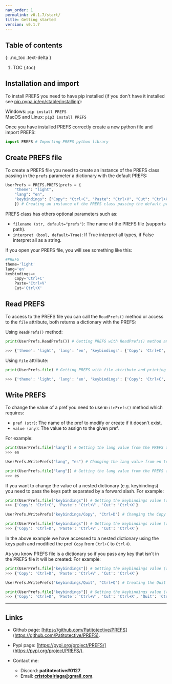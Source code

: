 ```yaml
---
nav_order: 1
permalink: v0.1.7/start/
title: Getting started
version: v0.1.7
---
```


<!-- <link rel="stylesheet" href="/css/monokai.css" type="text/css" /> -->

## Table of contents
{: .no_toc .text-delta }

1. TOC
{:toc}

## Installation and import

To install PREFS you need to have pip installed (if you don't have it installed see [pip.pypa.io/en/stable/installing](https://pip.pypa.io/en/stable/installing/)):

Windows:
`pip install PREFS`  
MacOS and Linux:
`pip3 install PREFS`

Once you have installed PREFS correctly create a new python file and import PREFS:

```python
import PREFS # Importing PREFS python library
```

## Create PREFS file

To create a PREFS file you need to create an instance of the PREFS class passing in the `prefs` parameter a dictionary with the default PREFS:

```python
UserPrefs = PREFS.PREFS(prefs = {
    "theme": "light",
    "lang": "en",
    "keybindings": {"Copy": "Ctrl+C", "Paste": "Ctrl+V", "Cut": "Ctrl+X"}
    }) # Creating an instance of the PREFS class passing the default prefs as a dictionary in prefs paramater
```

PREFS class has others optional parameters such as:

-   `filename (str, default="prefs")`: The name of the PREFS file (supports path).
-   `interpret (bool, default=True)`: If True interpret all types, if False interpret all as a string.

If you open your PREFS file, you will see something like this:

```python
#PREFS
theme='light'
lang='en'
keybindings=>
    Copy='Ctrl+C'
    Paste='Ctrl+V'
    Cut='Ctrl+X'
```

## Read PREFS

To access to the PREFS file you can call the `ReadPrefs()` method or access to the `file` attribute,
both returns a dictionary with the PREFS:

Using `ReadPrefs()` method:

```python
print(UserPrefs.ReadPrefs()) # Getting PREFS with ReadPrefs() method and printing it

>>> {'theme': 'light', 'lang': 'en', 'keybindings': {'Copy': 'Ctrl+C', 'Paste': 'Ctrl+V', 'Cut': 'Ctrl+X'}}
```

Using `file` attribute:

```python
print(UserPrefs.file) # Getting PREFS with file attribute and printing it

>>> {'theme': 'light', 'lang': 'en', 'keybindings': {'Copy': 'Ctrl+C', 'Paste': 'Ctrl+V', 'Cut': 'Ctrl+X'}}
```

## Write PREFS

To change the value of a pref you need to use `WritePrefs()` method which requires:

-   `pref (str)`: The name of the pref to modify or create if it doesn't exist.
-   `value (any)`: The value to assign to the given pref.

For example:

```python
print(UserPrefs.file["lang"]) # Getting the lang value from the PREFS and printing it
>>> en

UserPrefs.WritePrefs("lang", "es") # Changing the lang value from en to es

print(UserPrefs.file["lang"]) # Getting the lang value from the PREFS and printing it
>>> es
```

If you want to change the value of a nested dictionary (e.g. keybindings) you need to pass the keys path separated by a forward slash.
For example:

```python
print(UserPrefs.file["keybindings"]) # Getting the keybindings value (which is a dictionary) from the PREFS and printing it
>>> {'Copy': 'Ctrl+C', 'Paste': 'Ctrl+V', 'Cut': 'Ctrl+X'}

UserPrefs.WritePrefs("keybindings/Copy", "Ctrl+D") # Changing the Copy value inside the dictionary keybindings inside the PREFS file from Ctrll+C to Ctrl+D

print(UserPrefs.file["keybindings"]) # Getting the keybindings value (which is a dictionary) from the PREFS and printing it
>>> {'Copy': 'Ctrl+D', 'Paste': 'Ctrl+V', 'Cut': 'Ctrl+X'}
```

In the above example we have accessed to a nested dictionary using the keys path and modified the pref `Copy` from `Ctrl+C` to `Ctrl+D`.

As you know PREFS file is a dictionary so if you pass any key that isn't in the PREFS file it will be created:
For example:

```python
print(UserPrefs.file["keybindings"]) # Getting the keybindings value (which is a dictionary) from the PREFS and printing it
>>> {'Copy': 'Ctrl+D', 'Paste': 'Ctrl+V', 'Cut': 'Ctrl+X'}

UserPrefs.WritePrefs("keybindings/Quit", "Ctrl+Q") # Creating the Quit pref inside keybindings dictionary inside the PREFS file with Ctrl+Q as value

print(UserPrefs.file["keybindings"]) # Getting the keybindings value (which is a dictionary) from the PREFS and printing it
>>> {'Copy': 'Ctrl+D', 'Paste': 'Ctrl+V', 'Cut': 'Ctrl+X', 'Quit': 'Ctrl+Q'}
```

---

## Links

-   Github page: [https://github.com/Patitotective/PREFS](https://github.com/Patitotective/PREFS).
-   Pypi page: [https://pypi.org/project/PREFS/](https://pypi.org/project/PREFS/).

-   Contact me:
    -   Discord: **patitotective#0127**.
    -   Email: **cristobalriaga@gmail.com**.